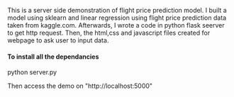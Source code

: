  This is a server side demonstration of flight price prediction model. I built a model using sklearn and linear regression using flight price prediction data taken from kaggle.com. Afterwards, I wrote a code in python flask seerver to get http request. Then, the html,css and javascript files created for webpage to ask user to input data.  

#### To install all the dependancies 
python server.py

Then access the demo on "http://localhost:5000"

